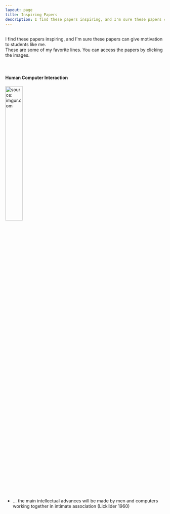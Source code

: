 ```yaml
---
layout: page
title: Inspiring Papers
description: I find these papers inspiring, and I'm sure these papers can give motivation to students like me.
---
```

<br>
I find these papers inspiring, and I'm sure these papers can give motivation to students like me.<br>
These are some of my favorite lines. You can access the papers by clicking the images.<br>
<br>
<br>


#### Human Computer Interaction

<a href="https://pubsonline.informs.org/doi/pdf/10.1287/isre.2018.0784"><img src="https://i.imgur.com/DvRr2wu.jpg" width="33%" height="33%" title="source: imgur.com" /></a>

- ... the main intellectual advances will be made by men and computers working together in intimate association (Licklider 1960)
